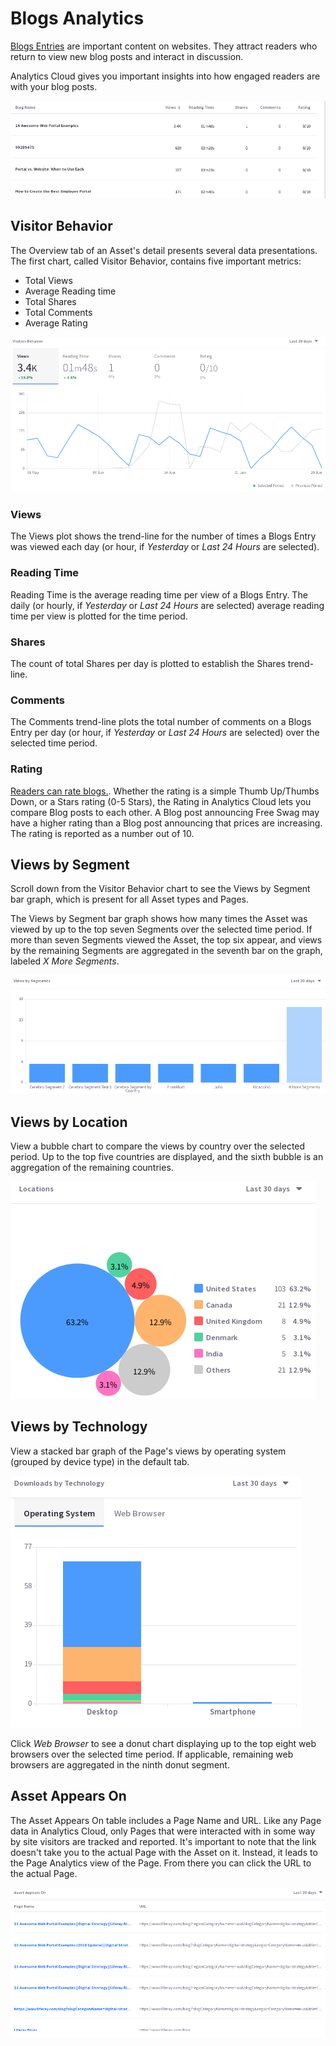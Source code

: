 # Blogs Analytics [](id=blogs-analytics)

[Blogs Entries](/discover/portal/-/knowledge_base/7-1/blogs) 
are important content on websites. They attract readers who return to view new
blog posts and interact in discussion.

Analytics Cloud gives you important insights into how engaged readers are with
your blog posts.

![Figure 1: By default, Blogs are listed in descending order of Views.](../../images/assets-blogs.png)

## Visitor Behavior [](id=visitor-behavior)

The Overview tab of an Asset's detail presents several data presentations. The
first chart, called Visitor Behavior, contains five important metrics:

- Total Views
- Average Reading time
- Total Shares
- Total Comments
- Average Rating

![Figure 2: The Visitors Behavior chart contains important trend lines.](../../images/assets-blogs-vb.png)

### Views [](id=views)

The Views plot shows the trend-line for the number of times a Blogs Entry was
viewed each day (or hour, if *Yesterday* or *Last 24 Hours* are selected).

### Reading Time [](id=reading-time)

Reading Time is the average reading time per view of a Blogs Entry. The daily
(or hourly, if *Yesterday* or *Last 24 Hours* are selected) average reading time
per view is plotted for the time period.

### Shares [](id=shares)

The count of total Shares per day is plotted to establish the Shares trend-line.

### Comments [](id=comments)

The Comments trend-line plots the total number of comments on a Blogs Entry per
day (or hour, if *Yesterday* or *Last 24 Hours* are selected) over the selected
time period.

### Rating [](id=rating)

[Readers can rate blogs.](/discover/portal/-/knowledge_base/7-1/displaying-blogs). 
Whether the rating is a simple Thumb Up/Thumbs Down, or a Stars rating (0-5
Stars), the Rating in Analytics Cloud lets you compare Blog posts to each other.
A Blog post announcing Free Swag may have a higher rating than a Blog post
announcing that prices are increasing. The rating is reported as a number out of
10.

<!-- todo: get more detail from the devs -->

## Views by Segment [](id=views-by-segment)

Scroll down from the Visitor Behavior chart to see the Views by Segment bar
graph, which is present for all Asset types and Pages.

The Views by Segment bar graph shows how many times the Asset was viewed by up
to the top seven Segments over the selected time period. If more than seven
Segments viewed the Asset, the top six appear, and views by the remaining
Segments are aggregated in the seventh bar on the graph, labeled _X More
Segments_.

![Figure 3: Which Segments are looking at the Asset most frequently?](../../images/assets-vbs.png)

## Views by Location [](id=views-by-location)

View a bubble chart to compare the views by country over the selected period. Up
to the top five countries are displayed, and the sixth bubble is an aggregation
of the remaining countries.

![Figure 4: Which location interacts with the Asset most frequently?](../../images/assets-interaction-location.png)

## Views by Technology [](id=views-by-technology)

View a stacked bar graph of the Page's views by operating system (grouped by
device type) in the default tab.

![Figure 5: What technologies are used to interact with the Asset?](../../images/assets-dm-dbt.png)

Click *Web Browser* to see a donut chart displaying up to the top eight web
browsers over the selected time period. If applicable, remaining web browsers
are aggregated in the ninth donut segment.

## Asset Appears On [](id=asset-appears-on)

The Asset Appears On table includes a Page Name and URL. Like any Page data in
Analytics Cloud, only Pages that were interacted with in some way by site
visitors are tracked and reported. It's important to note that the link
doesn't take you to the actual Page with the Asset on it. Instead, it leads to
the Page Analytics view of the Page. From there you can click the URL to the
actual Page.

![Figure 6: What Pages does the Asset appear on?](../../images/assets-appears-on.png)
